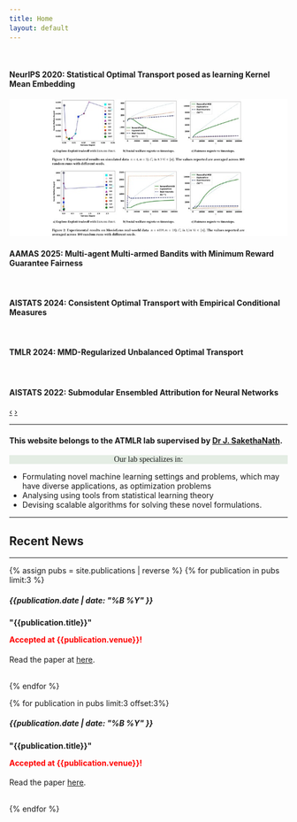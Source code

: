 ```yaml
---
title: Home
layout: default
---
```

<body>
   <div class="container">
      <div class="row-fluid">
         <div class="span12">
            <div id="main-carousel" class="carousel slide">
               <div class="carousel-inner">
                  <div class="item active">
                     <img src="images/ot_kme.jpg" class="carousel-image" alt="">
                     <div class="carousel-caption">
                        <h4>NeurIPS 2020: Statistical Optimal Transport posed as learning Kernel Mean Embedding</h4>
                        <p></p>
                     </div>
                  </div>
                  <div class="item">
                     <img src="images/aamas25.jpg" class="carousel-image" alt="">                      
                     <div class="carousel-caption">
                        <h4>AAMAS 2025: Multi-agent Multi-armed Bandits with Minimum Reward Guarantee Fairness</h4>
                        <!-- -->
                        <p></p>
                     </div>
                  </div>
                  <div class="item">
                     <img src="images/cot.jpg" class="carousel-image" alt="">                      
                     <div class="carousel-caption">
                        <h4>AISTATS 2024: Consistent Optimal Transport with Empirical Conditional Measures</h4>
                        <!-- -->
                        <p></p>
                     </div>
                  </div>
                  <div class="item">
                     <img src="images/uot.jpg" class="carousel-image" alt="">                      
                     <div class="carousel-caption">
                        <h4>TMLR 2024: MMD-Regularized Unbalanced Optimal Transport</h4>
                        <!-- -->
                        <p></p>
                     </div>
                  </div>                     
                  <div class="item">
                     <img src="images/sea-nn.jpg" class="carousel-image" alt="">                      
                     <div class="carousel-caption">
                        <h4>AISTATS 2022: Submodular Ensembled Attribution for Neural Networks</h4>
                        <p></p>
                     </div>
                 </div>
               </div>
               <a class="left carousel-control" href="#main-carousel" data-slide="prev">‹</a>
               <a class="right carousel-control" href="#main-carousel" data-slide="next">›</a>
            </div>
         </div>
      </div>
      <hr>
      <div class="container-fluid">
         <div class="row-fluid marketing">
            <div class="span12">
			<h4> This website belongs to the ATMLR lab supervised by <a href="http://www.iith.ac.in/~saketha">Dr J. SakethaNath</a>. </h4>
			   <p style="background-color:rgba(10, 99, 10, 0.1);text-align:center;font-family:serif"> Our lab specializes in: 
               <ul>
                  <li> Formulating novel machine learning settings and problems, which may have diverse applications, as optimization problems </li>
                  <li> Analysing using tools from statistical learning theory </li>
                  <li> Devising scalable algorithms for solving these novel formulations.</li>
               </ul>
            </p>
            </div>
            <div class="row-fluid">
               <hr>
               <h2 class="centered">Recent News</h2>
               <hr>
            </div>
			<div class="span12">

<!-- This might be hacky, need to investigate further -->
{% assign pubs = site.publications | reverse %}
{% for publication in pubs limit:3 %}
<div class="span4 feature-item">
  <h5> 
	<span class="date">{{publication.date | date: "%B %Y" }}</span>
  </h5>
<h4 class="feature-heading">
    "{{publication.title}}"
    <p style="color:red;">Accepted at {{publication.venue}}!</p>
</h4>
<p>
Read the paper at 
<a href="{{publication.pdfurl}}">here</a>.
</p>
<br/>
</div> 
{% endfor %}
</div>
<div class="span12">
			
{% for publication in pubs limit:3 offset:3%}
<div class="span4 feature-item">
  <h5> 
	<span class="date">{{publication.date | date: "%B %Y" }}</span>
  </h5>
<h4 class="feature-heading">
    "{{publication.title}}"
    <p style="color:red;">Accepted at {{publication.venue}}!</p>
</h4>
<p>
Read the paper <a href="{{publication.pdfurl}}">here</a>.
</p>
<br/>
</div> 
{% endfor %}
</div>
</div>
</div>
</div>
</body>